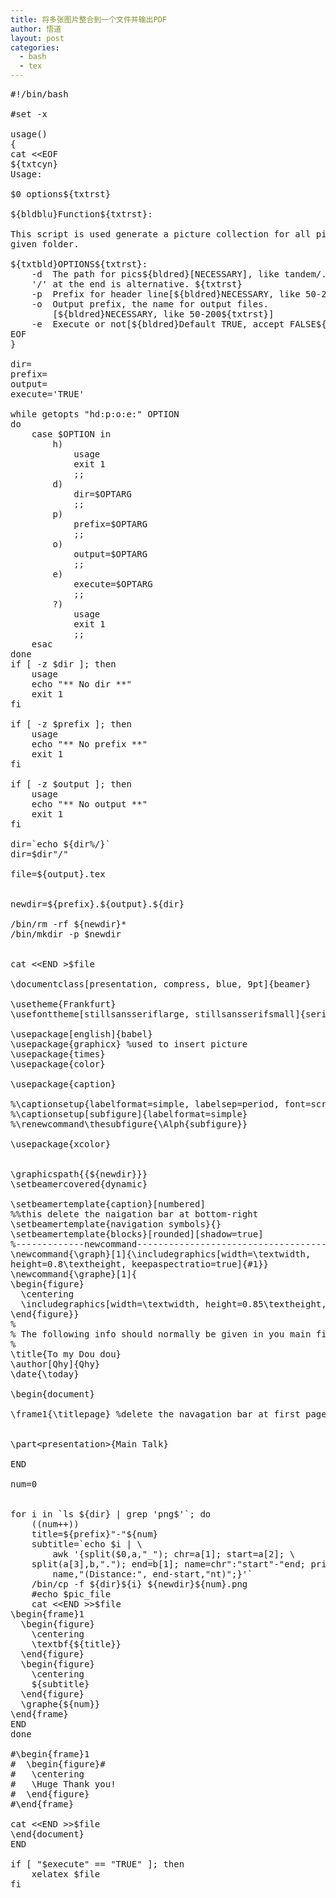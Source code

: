 ```yaml
---
title: 将多张图片整合到一个文件并输出PDF
author: 悟道
layout: post
categories:
  - bash
  - tex
---
```


<pre class="brush: bash; title: ; notranslate" title="">#!/bin/bash

#set -x

usage()
{
cat &lt;&lt;EOF
${txtcyn}
Usage:

$0 options${txtrst}

${bldblu}Function${txtrst}:

This script is used generate a picture collection for all pics in
given folder.

${txtbld}OPTIONS${txtrst}:
	-d	The path for pics${bldred}[NECESSARY], like tandem/. The slash
	'/' at the end is alternative. ${txtrst}
	-p	Prefix for header line[${bldred}NECESSARY, like 50-200${txtrst}]
	-o	Output prefix, the name for output files.
		[${bldred}NECESSARY, like 50-200${txtrst}]
	-e	Execute or not[${bldred}Default TRUE, accept FALSE${txtrst}]
EOF
}

dir=
prefix=
output=
execute='TRUE'

while getopts "hd:p:o:e:" OPTION
do
	case $OPTION in
		h)
			usage
			exit 1
			;;
		d)
			dir=$OPTARG
			;;
		p)
			prefix=$OPTARG
			;;
		o)
			output=$OPTARG
			;;
		e)
			execute=$OPTARG
			;;
		?)
			usage
			exit 1
			;;
	esac
done
if [ -z $dir ]; then
	usage
	echo "** No dir **"
	exit 1
fi

if [ -z $prefix ]; then
	usage
	echo "** No prefix **"
	exit 1
fi

if [ -z $output ]; then
	usage
	echo "** No output **"
	exit 1
fi

dir=`echo ${dir%/}`
dir=$dir"/"

file=${output}.tex


newdir=${prefix}.${output}.${dir}

/bin/rm -rf ${newdir}*
/bin/mkdir -p $newdir


cat &lt;&lt;END &gt;$file
	
\documentclass[presentation, compress, blue, 9pt]{beamer}

\usetheme{Frankfurt}
\usefonttheme[stillsansseriflarge, stillsansserifsmall]{serif}

\usepackage[english]{babel}
\usepackage{graphicx} %used to insert picture
\usepackage{times}
\usepackage{color}

\usepackage{caption}

%\captionsetup{labelformat=simple, labelsep=period, font=scriptsize}
%\captionsetup[subfigure]{labelformat=simple}
%\renewcommand\thesubfigure{\Alph{subfigure}}

\usepackage{xcolor}


\graphicspath{{${newdir}}} 
\setbeamercovered{dynamic}

\setbeamertemplate{caption}[numbered]
%%this delete the naigation bar at bottom-right
\setbeamertemplate{navigation symbols}{} 
\setbeamertemplate{blocks}[rounded][shadow=true]
%-------------newcommand---------------------------------------------
\newcommand{\graph}[1]{\includegraphics[width=\textwidth,
height=0.8\textheight, keepaspectratio=true]{#1}}
\newcommand{\graphe}[1]{
\begin{figure}
  \centering
  \includegraphics[width=\textwidth, height=0.85\textheight, keepaspectratio=true]{#1}
\end{figure}}
%
% The following info should normally be given in you main file:
%
\title{To my Dou dou}
\author[Qhy]{Qhy}
\date{\today}

\begin{document}

\frame1{\titlepage} %delete the navagation bar at first page


\part&lt;presentation&gt;{Main Talk}

END

num=0


for i in `ls ${dir} | grep 'png$'`; do
	((num++))
	title=${prefix}"-"${num}
	subtitle=`echo $i | \
		awk '{split($0,a,"_"); chr=a[1]; start=a[2]; \
	split(a[3],b,"."); end=b[1]; name=chr":"start"-"end; print \
		name,"(Distance:", end-start,"nt)";}'`
	/bin/cp -f ${dir}${i} ${newdir}${num}.png
	#echo $pic_file
	cat &lt;&lt;END &gt;&gt;$file
\begin{frame}1
  \begin{figure}
	\centering
	\textbf{${title}}
  \end{figure}
  \begin{figure}
	\centering
	${subtitle}
  \end{figure}
  \graphe{${num}}
\end{frame}
END
done

#\begin{frame}1
#  \begin{figure}#
#	\centering
#	\Huge Thank you!
#  \end{figure}
#\end{frame}

cat &lt;&lt;END &gt;&gt;$file
\end{document}
END

if [ "$execute" == "TRUE" ]; then
	xelatex $file
fi
</pre>

